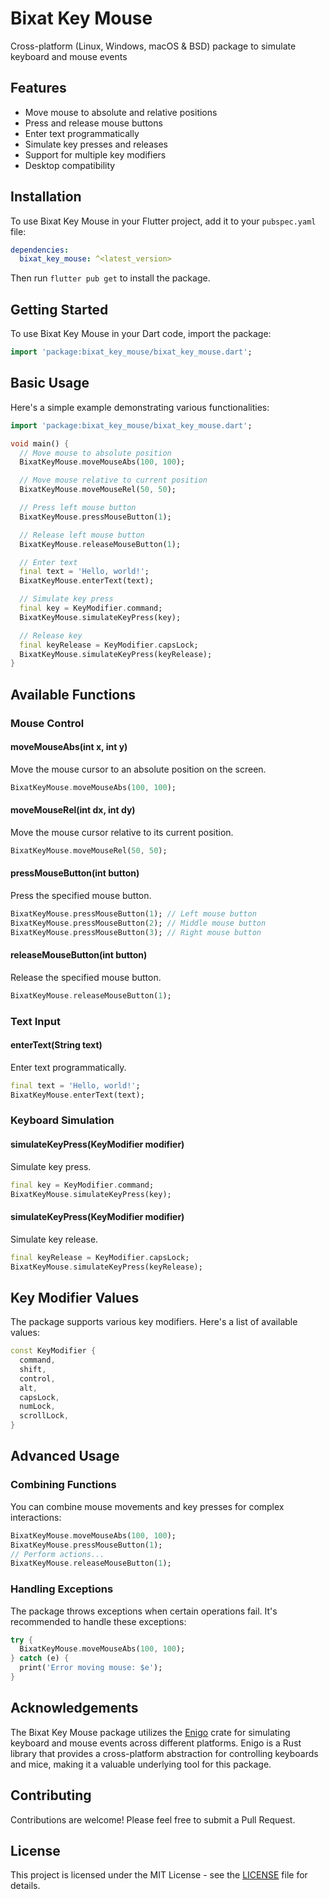 # Bixat Key Mouse

Cross-platform (Linux, Windows, macOS & BSD) package to simulate keyboard and mouse events

## Features

- Move mouse to absolute and relative positions
- Press and release mouse buttons
- Enter text programmatically
- Simulate key presses and releases
- Support for multiple key modifiers
- Desktop compatibility

## Installation

To use Bixat Key Mouse in your Flutter project, add it to your `pubspec.yaml` file:

```yaml
dependencies:
  bixat_key_mouse: ^<latest_version>
```

Then run `flutter pub get` to install the package.

## Getting Started

To use Bixat Key Mouse in your Dart code, import the package:

```dart
import 'package:bixat_key_mouse/bixat_key_mouse.dart';
```

## Basic Usage

Here's a simple example demonstrating various functionalities:

```dart
import 'package:bixat_key_mouse/bixat_key_mouse.dart';

void main() {
  // Move mouse to absolute position
  BixatKeyMouse.moveMouseAbs(100, 100);

  // Move mouse relative to current position
  BixatKeyMouse.moveMouseRel(50, 50);

  // Press left mouse button
  BixatKeyMouse.pressMouseButton(1);

  // Release left mouse button
  BixatKeyMouse.releaseMouseButton(1);

  // Enter text
  final text = 'Hello, world!';
  BixatKeyMouse.enterText(text);

  // Simulate key press
  final key = KeyModifier.command;
  BixatKeyMouse.simulateKeyPress(key);

  // Release key
  final keyRelease = KeyModifier.capsLock;
  BixatKeyMouse.simulateKeyPress(keyRelease);
}
```

## Available Functions

### Mouse Control

#### moveMouseAbs(int x, int y)
Move the mouse cursor to an absolute position on the screen.

```dart
BixatKeyMouse.moveMouseAbs(100, 100);
```

#### moveMouseRel(int dx, int dy)
Move the mouse cursor relative to its current position.

```dart
BixatKeyMouse.moveMouseRel(50, 50);
```

#### pressMouseButton(int button)
Press the specified mouse button.

```dart
BixatKeyMouse.pressMouseButton(1); // Left mouse button
BixatKeyMouse.pressMouseButton(2); // Middle mouse button
BixatKeyMouse.pressMouseButton(3); // Right mouse button
```

#### releaseMouseButton(int button)
Release the specified mouse button.

```dart
BixatKeyMouse.releaseMouseButton(1);
```

### Text Input

#### enterText(String text)
Enter text programmatically.

```dart
final text = 'Hello, world!';
BixatKeyMouse.enterText(text);
```

### Keyboard Simulation

#### simulateKeyPress(KeyModifier modifier)
Simulate key press.

```dart
final key = KeyModifier.command;
BixatKeyMouse.simulateKeyPress(key);
```

#### simulateKeyPress(KeyModifier modifier)
Simulate key release.

```dart
final keyRelease = KeyModifier.capsLock;
BixatKeyMouse.simulateKeyPress(keyRelease);
```

## Key Modifier Values

The package supports various key modifiers. Here's a list of available values:

```dart
const KeyModifier {
  command,
  shift,
  control,
  alt,
  capsLock,
  numLock,
  scrollLock,
}
```

## Advanced Usage

### Combining Functions

You can combine mouse movements and key presses for complex interactions:

```dart
BixatKeyMouse.moveMouseAbs(100, 100);
BixatKeyMouse.pressMouseButton(1);
// Perform actions...
BixatKeyMouse.releaseMouseButton(1);
```

### Handling Exceptions

The package throws exceptions when certain operations fail. It's recommended to handle these exceptions:

```dart
try {
  BixatKeyMouse.moveMouseAbs(100, 100);
} catch (e) {
  print('Error moving mouse: $e');
}
```

## Acknowledgements

The Bixat Key Mouse package utilizes the [Enigo](https://crates.io/crates/enigo) crate for simulating keyboard and mouse events across different platforms. Enigo is a Rust library that provides a cross-platform abstraction for controlling keyboards and mice, making it a valuable underlying tool for this package.

## Contributing

Contributions are welcome! Please feel free to submit a Pull Request.

## License

This project is licensed under the MIT License - see the [LICENSE](LICENSE) file for details.

